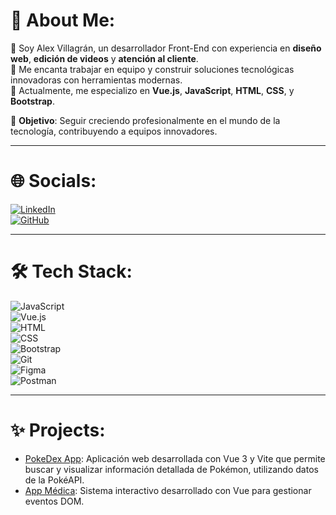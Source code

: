 # 🙌 About Me:

🔹 Soy Alex Villagrán, un desarrollador Front-End con experiencia en **diseño web**, **edición de videos** y **atención al cliente**.  
🔹 Me encanta trabajar en equipo y construir soluciones tecnológicas innovadoras con herramientas modernas.  
🔹 Actualmente, me especializo en **Vue.js**, **JavaScript**, **HTML**, **CSS**, y **Bootstrap**.

🎯 **Objetivo**: Seguir creciendo profesionalmente en el mundo de la tecnología, contribuyendo a equipos innovadores.

---

# 🌐 Socials:
[![LinkedIn](https://img.shields.io/badge/LinkedIn-0077B5?logo=linkedin&logoColor=white)](https://www.linkedin.com/in/alex-villagr%C3%A1n-a8b8b7338)  
[![GitHub](https://img.shields.io/badge/GitHub-100000?logo=github&logoColor=white)](https://github.com/alexitrico14)

---

# 🛠️ Tech Stack:
![JavaScript](https://img.shields.io/badge/-JavaScript-05122A?style=flat&logo=javascript)  
![Vue.js](https://img.shields.io/badge/-Vue.js-05122A?style=flat&logo=vue.js)  
![HTML](https://img.shields.io/badge/-HTML-05122A?style=flat&logo=html5)  
![CSS](https://img.shields.io/badge/-CSS-05122A?style=flat&logo=css3)  
![Bootstrap](https://img.shields.io/badge/-Bootstrap-05122A?style=flat&logo=bootstrap)  
![Git](https://img.shields.io/badge/-Git-05122A?style=flat&logo=git)  
![Figma](https://img.shields.io/badge/-Figma-05122A?style=flat&logo=figma)  
![Postman](https://img.shields.io/badge/-Postman-05122A?style=flat&logo=postman)  

---

# ✨ Projects:
- [PokeDex App](https://github.com/alexitrico14/PokeDex-App): Aplicación web desarrollada con Vue 3 y Vite que permite buscar y visualizar información detallada de Pokémon, utilizando datos de la PokéAPI.
- [App Médica](https://github.com/alexitrico14/App-Medica): Sistema interactivo desarrollado con Vue para gestionar eventos DOM.
